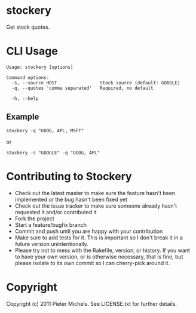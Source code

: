 stockery
======
Get stock quotes.


CLI Usage
========

    Usage: stockery [options]

    Command options:
      -s, --source HOST                Stock source (default: GOOGLE)
      -q, --quotes 'comma separated'   Required, no default
      
      -h, --help 

Example
-------
`stockery -q "GOOG, APL, MSFT"`

or

`stockery -s "GOOGLE" -q "GOOG, APL"`


Contributing to Stockery
======================
* Check out the latest master to make sure the feature hasn't been implemented or the bug hasn't been fixed yet
* Check out the issue tracker to make sure someone already hasn't requested it and/or contributed it
* Fork the project
* Start a feature/bugfix branch
* Commit and push until you are happy with your contribution
* Make sure to add tests for it. This is important so I don't break it in a future version unintentionally.
* Please try not to mess with the Rakefile, version, or history. If you want to have your own version, or is otherwise necessary, that is fine, but please isolate to its own commit so I can cherry-pick around it.


Copyright
=========
Copyright (c) 2011 Pieter Michels. See LICENSE.txt for further details.
